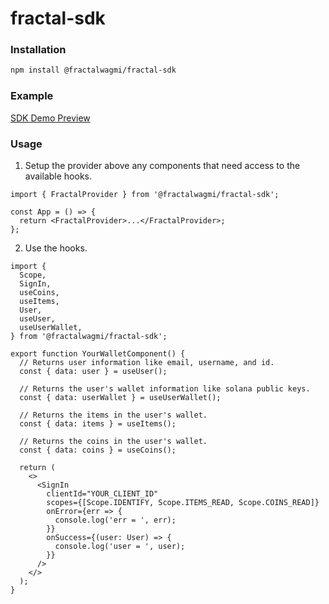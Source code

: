 # fractal-sdk

### Installation

```sh
npm install @fractalwagmi/fractal-sdk
```

### Example

[SDK Demo Preview](https://sdk-demo.fractalpreview.com/)

### Usage

1. Setup the provider above any components that need access to the available
   hooks.

```tsx
import { FractalProvider } from '@fractalwagmi/fractal-sdk';

const App = () => {
  return <FractalProvider>...</FractalProvider>;
};
```

2. Use the hooks.

```tsx
import {
  Scope,
  SignIn,
  useCoins,
  useItems,
  User,
  useUser,
  useUserWallet,
} from '@fractalwagmi/fractal-sdk';

export function YourWalletComponent() {
  // Returns user information like email, username, and id.
  const { data: user } = useUser();

  // Returns the user's wallet information like solana public keys.
  const { data: userWallet } = useUserWallet();

  // Returns the items in the user's wallet.
  const { data: items } = useItems();

  // Returns the coins in the user's wallet.
  const { data: coins } = useCoins();

  return (
    <>
      <SignIn
        clientId="YOUR_CLIENT_ID"
        scopes={[Scope.IDENTIFY, Scope.ITEMS_READ, Scope.COINS_READ]}
        onError={err => {
          console.log('err = ', err);
        }}
        onSuccess={(user: User) => {
          console.log('user = ', user);
        }}
      />
    </>
  );
}
```
